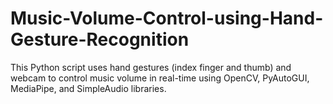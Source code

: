 # Music-Volume-Control-using-Hand-Gesture-Recognition
This Python script uses hand gestures (index finger and thumb) and webcam to control music volume in real-time using OpenCV, PyAutoGUI, MediaPipe, and SimpleAudio libraries.
